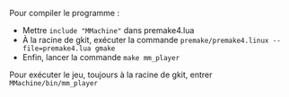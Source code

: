 Pour compiler le programme :
- Mettre `include "MMachine"` dans premake4.lua
- À la racine de gkit, exécuter la commande `premake/premake4.linux --file=premake4.lua gmake`
- Enfin, lancer la commande `make mm_player`

Pour exécuter le jeu, toujours à la racine de gkit, entrer `MMachine/bin/mm_player`


